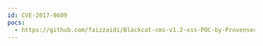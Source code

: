 ```yaml
---
id: CVE-2017-9609
pocs:
  - https://github.com/faizzaidi/Blackcat-cms-v1.2-xss-POC-by-Provensec-llc
---
```

